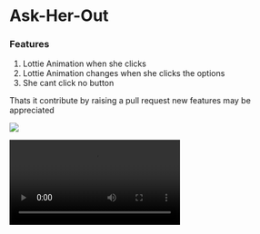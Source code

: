 # Ask-Her-Out

### Features

1. Lottie Animation when she clicks
2. Lottie Animation changes when she clicks the options
3. She cant click no button

Thats it contribute by raising a pull request new features may be appreciated

![](demo/demo.gif)

<video src="demo/2024-04-20 18-58-10.mkv"></video>

